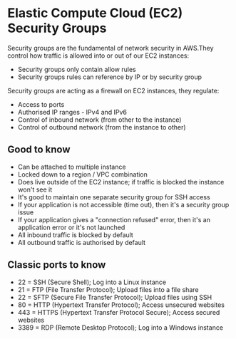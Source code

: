 # Elastic Compute Cloud (EC2) Security Groups
Security groups are the fundamental of network security in AWS.They control how traffic is allowed into or out of our EC2 instances:
* Security groups only contain allow rules <br>
* Security groups rules can reference by IP or by security group <br>

Security groups are acting as a firewall on EC2 instances, they regulate:
* Access to ports <br>
* Authorised IP ranges - IPv4 and IPv6 <br>
* Control of inbound network (from other to the instance) <br>
* Control of outbound network (from the instance to other)

## Good to know
* Can be attached to multiple instance <br>
* Locked down to a region / VPC combination <br>
* Does live outside of the EC2 instance; if traffic is blocked the instance won't see it <br>
* It's good to maintain one separate security group for SSH access <br>
* If your application is not accessible (time out), then it's a security group issue <br>
* If your application gives a "connection refused" error, then it's an application error or it's not launched <br>
* All inbound traffic is blocked by default <br>
* All outbound traffic is authorised by default

## Classic ports to know
* 22 = SSH (Secure Shell); Log into a Linux instance <br>
* 21 = FTP (File Transfer Protocol); Upload files into a file share <br>
* 22 = SFTP (Secure File Transfer Protocol); Upload files using SSH <br>
* 80 = HTTP (Hypertext Transfer Protocol); Access unsecured websites <br>
* 443 = HTTPS (Hypertext Transfer Protocol Secure); Access secured websites <br>
* 3389 = RDP (Remote Desktop Protocol); Log into a Windows instance